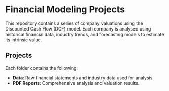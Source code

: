 # Financial Modeling Projects

This repository contains a series of company valuations using the Discounted Cash Flow (DCF) model. Each company is analysed using historical financial data, industry trends, and forecasting models to estimate its intrinsic value.

## Projects

Each folder contains the following:
- **Data**: Raw financial statements and industry data used for analysis.
- **PDF Reports**: Comprehensive analysis and valuation results.
